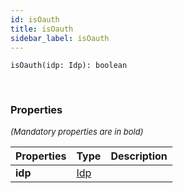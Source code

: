 ```yaml
---
id: isOauth
title: isOauth
sidebar_label: isOauth
---
```


```tsx
isOauth(idp: Idp): boolean
```
<br/>



### Properties

<font size="2"><i>(Mandatory properties are in bold)</i></font>

| Properties | Type | Description |
| --------- | ---- | ----------- |
| **idp** | [Idp](/framework-api/interfaces/Idp.md) |  |
